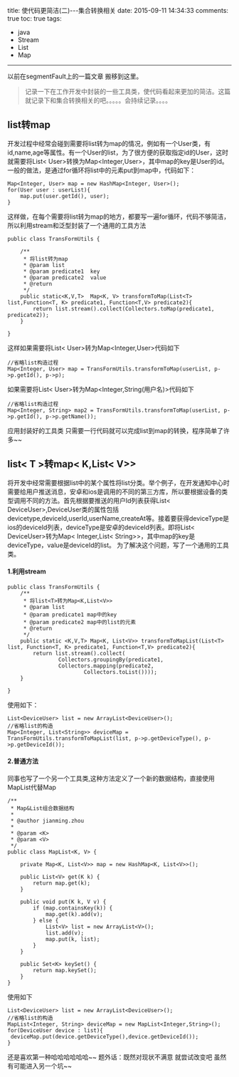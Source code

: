 title: 使代码更简洁(二)---集合转换相关
date: 2015-09-11 14:34:33
comments: true 
toc: true
tags:
  - java
  - Stream
  - List
  - Map
  
---

以前在segmentFault上的一篇文章 搬移到这里。

> 记录一下在工作开发中封装的一些工具类，使代码看起来更加的简洁。这篇就记录下和集合转换相关的吧。。。。。会持续记录。。。。

<!-- more -->

## list转map
   开发过程中经常会碰到需要将list转为map的情况，例如有一个User类，有id,name,age等属性。有一个User的list，为了很方便的获取指定id的User，这时就需要将List< User>转换为Map<Integer,User>，其中map的key是User的id。
一般的做法，是通过for循环将list中的元素put到map中，代码如下：

```
Map<Integer, User> map = new HashMap<Integer, User>();
for(User user : userList){
	map.put(user.getId(), user);
}
```
这样做，在每个需要将list转为map的地方，都要写一遍for循环，代码不够简洁，所以利用stream和泛型封装了一个通用的工具方法

```
public class TransFormUtils {
	
	/**
	 * 将list转为map
	 * @param list
	 * @param predicate1  key
	 * @param predicate2  value
	 * @return
	 */
	public static<K,V,T>  Map<K, V> transformToMap(List<T> list,Function<T, K> predicate1, Function<T,V> predicate2){
		return list.stream().collect(Collectors.toMap(predicate1, predicate2));
	}

}
```
这样如果需要将List< User>转为Map<Integer,User>代码如下

```
//省略list构造过程
Map<Integer, User> map = TransFormUtils.transformToMap(userList, p->p.getId(), p->p);
```
如果需要将List< User>转为Map<Integer,String(用户名)>代码如下

```
//省略list构造过程
Map<Integer, String> map2 = TransFormUtils.transformToMap(userList, p->p.getId(), p->p.getName());
```
应用封装好的工具类 只需要一行代码就可以完成list到map的转换，程序简单了许多~~
## list< T >转map< K,List< V>>
将开发中经常需要根据list中的某个属性将list分类。举个例子，在开发通知中心时需要给用户推送消息，安卓和ios是调用的不同的第三方库，所以要根据设备的类型调用不同的方法。首先根据要推送的用户Id列表获得List< DeviceUser>,DeviceUser类的属性包括devicetype,deviceId,userId,userName,createAt等。接着要获得deviceType是ios的deviceId列表，deviceType是安卓的deviceId列表。即将List< DeviceUser>转为Map< Integer,List< String>>，其中map的key是deviceType，value是deviceId的list。
为了解决这个问题，写了一个通用的工具类。
#### 1.利用stream

```
public class TransFormUtils {
	/**
	 * 将list<T>转为Map<K,List<V>>
	 * @param list
	 * @param predicate1 map中的key
	 * @param predicate2 map中的list的元素
	 * @return
	 */
	public static <K,V,T> Map<K, List<V>> transformToMapList(List<T> list, Function<T, K> predicate1, Function<T,V> predicate2){
		return list.stream().collect(
				Collectors.groupingBy(predicate1, 
                Collectors.mapping(predicate2, 
                        Collectors.toList())));
	}

}
```
使用如下：

```
List<DeviceUser> list = new ArrayList<DeviceUser>();
//省略list的构造
Map<Integer, List<String>> deviceMap = TransFormUtils.transformToMapList(list, p->p.getDeviceType(), p->p.getDeviceId());
```
#### 2.普通方法
同事也写了一个另一个工具类,这种方法定义了一个新的数据结构，直接使用MapList代替Map

```
/**
 * Map&List组合数据结构
 * 
 * @author jianming.zhou
 *
 * @param <K>
 * @param <V>
 */
public class MapList<K, V> {

	private Map<K, List<V>> map = new HashMap<K, List<V>>();
	
	public List<V> get(K k) {
		return map.get(k);
	}
	
	public void put(K k, V v) {
		if (map.containsKey(k)) {
			map.get(k).add(v);
		} else {
			List<V> list = new ArrayList<V>();
			list.add(v);
			map.put(k, list);
		}
	}
	
	public Set<K> keySet() {
		return map.keySet();
	}
}
```
使用如下
```
List<DeviceUser> list = new ArrayList<DeviceUser>();
//省略list的构造
MapList<Integer, String> deviceMap = new MapList<Integer,String>();
for(DeviceUser device : list){
 deviceMap.put(device.getDeviceType(),device.getDeviceId());
}

```
还是喜欢第一种哈哈哈哈哈哈~~
题外话：既然对现状不满意 就尝试改变吧 虽然有可能进入另一个坑~~
